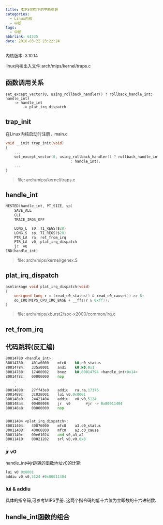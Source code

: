 ```yaml
---
title: MIPS架构下的中断处理
categories:
  - Linux内核
  - 中断
tags:
  - 中断
abbrlink: 61535
date: 2018-03-22 23:22:24
---
```


内核版本: 3.10.14

linux内核出入文件:arch/mips/kernel/traps.c

## 函数调用关系

```
set_except_vector(0, using_rollback_handler() ? rollback_handle_int: handle_int)
	-> handle_int
		-> plat_irq_dispatch
```

<!--more-->

## trap_init

在Linux内核启动时注册，main.c

``` C
void __init trap_init(void)
{
	...
	set_except_vector(0, using_rollback_handler() ? rollback_handle_int
	                          : handle_int);
	...
}
```
>file: arch/mips/kernel/traps.c

## handle_int

``` C
NESTED(handle_int, PT_SIZE, sp)
	SAVE_ALL
	CLI
	TRACE_IRQS_OFF

	LONG_L  s0, TI_REGS($28)
	LONG_S  sp, TI_REGS($28)
	PTR_LA  ra, ret_from_irq
	PTR_LA  v0, plat_irq_dispatch
	jr  v0
END(handle_int)
```
>file: arch/mips/kernel/genex.S

## plat_irq_dispatch

``` C
asmlinkage void plat_irq_dispatch(void)
{
	unsigned long r = (read_c0_status() & read_c0_cause()) >> 8;
	do_IRQ(MIPS_CPU_IRQ_BASE + __ffs(r & 0xff));
}
```
>file: arch/mips/xburst2/soc-x2000/common/irq.c
## ret_from_irq



## 代码跳转(反汇编)

``` asm
80014780 <handle_int>:
80014780:   401a6000    mfc0    k0,c0_status
80014784:   335a0001    andi    k0,k0,0x1
80014788:   17400002    bnez    k0,80014794 <handle_int+0x14>
8001478c:   00000000    nop
	.
	.
80014898:   27ff43e0    addiu   ra,ra,17376
8001489c:   3c028001    lui v0,0x8001
800148a0:   24421404    addiu   v0,v0,5124
800148a4:   00400008    jr  v0       #jr -> 0x80011404
800148a8:   00000000    nop


80011404 <plat_irq_dispatch>:
80011404:   40076000    mfc0    a3,c0_status
80011408:   40066800    mfc0    a2,c0_cause
8001140c:   00e61024    and v0,a3,a2
80011410:   00021202    srl v0,v0,0x8

```

### jr v0

handle_int中jr跳转的函数地址v0的计算:

``` asm
lui v0 0x8001
addiu v0,v0,5124 #0x80011404
```

### lui & addiu

具体的指令码,可参考MIPS手册.
这两个指令码的低十六位为立即数的十六进制数.

## handle_int函数的组合

